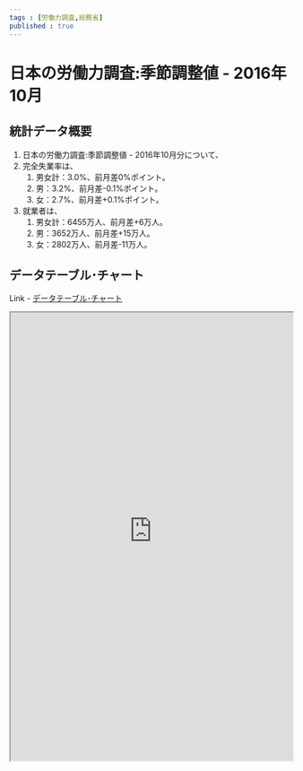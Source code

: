 ```yaml
--- 
tags : [労働力調査,総務省] 
published : true
---
```


# 日本の労働力調査:季節調整値 - 2016年10月 
## 統計データ概要
1. 日本の労働力調査:季節調整値 - 2016年10月分について、
1. 完全失業率は、
	1. 男女計：3.0%、前月差0%ポイント。
	1. 男：3.2%、前月差-0.1%ポイント。
	1. 女：2.7%、前月差+0.1%ポイント。
1. 就業者は、
	1. 男女計：6455万人、前月差+6万人。
	1. 男：3652万人、前月差+15万人。
	1. 女：2802万人、前月差-11万人。

	
## データテーブル･チャート
Link - [データテーブル･チャート](http://knowledgevault.saecanet.com/charts/am-consulting.co.jp-LabourForceSurveyInJapan.html)

<iframe src="http://knowledgevault.saecanet.com/charts/am-consulting.co.jp-LabourForceSurveyInJapan.html" width="100%" height="800px"></iframe>
